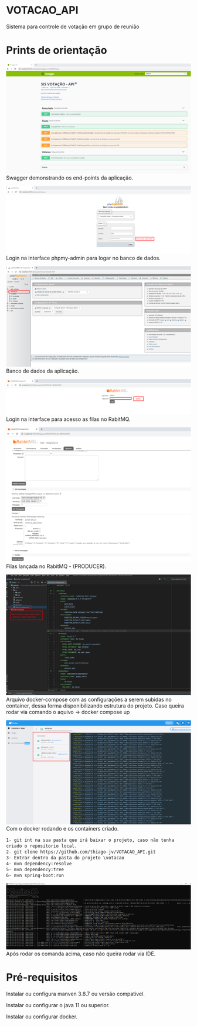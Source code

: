 # VOTACAO_API
Sistema para controle de votação em grupo de reunião

# Prints de orientação

![swagger](https://github.com/thiago-jv/VOTACAO_API/blob/main/swagger.png)
 Swagger demonstrando os end-points da aplicação.

![phpmy-admin](https://github.com/thiago-jv/VOTACAO_API/blob/main/phpmy_admin_login.png)
 Login na interface phpmy-admin para logar no banco de dados.

![sgdb-mysql](https://github.com/thiago-jv/VOTACAO_API/blob/main/banco_de_dados.png)
 Banco de dados da aplicação.
 
 ![login-rabitmq](https://github.com/thiago-jv/VOTACAO_API/blob/main/rabitmq_login.png)
 Login na interface para acesso as filas no RabitMQ.

 ![filas-rabitmq](https://github.com/thiago-jv/VOTACAO_API/blob/main/rabitmq_fila.png)
 Filas lançada no RabitMQ - (PRODUCER).

 ![docker-compose](https://github.com/thiago-jv/VOTACAO_API/blob/main/docker_compose.png)
  Arquivo docker-compose com as configurações a serem subidas no container, dessa forma disponibilizando estrutura do projeto.
  Caso queira rodar via comando o aquivo -> docker compose up

 ![docker-compose](https://github.com/thiago-jv/VOTACAO_API/blob/main/containers.png)
  Com o docker rodando e os containers criado.

```
1- git int na sua pasta que irá baixar o projeto, caso não tenha criado o repositorio local.
2- git clone https://github.com/thiago-jv/VOTACAO_API.git
3- Entrar dentro da pasta do projeto \votacao
4- mvn dependency:resolve
5- mvn dependency:tree
6- mvn spring-boot:run
```

 ![spring-boot-run](https://github.com/thiago-jv/VOTACAO_API/blob/main/runing.png)
 Após rodar os comanda acima, caso não queira rodar via IDE.
 
 # Pré-requisitos

Instalar ou configura manven 3.8.7 ou versão compativel.

Instalar ou configurar o java 11 ou superior.

Instalar ou configurar docker.


 

 
